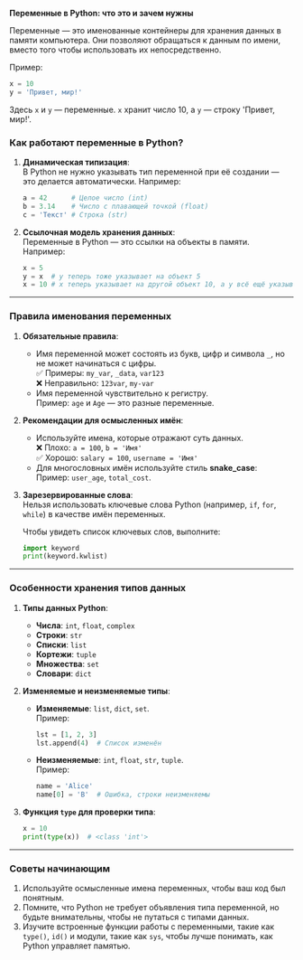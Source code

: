 **Переменные в Python: что это и зачем нужны**

Переменные — это именованные контейнеры для хранения данных в памяти компьютера. Они позволяют обращаться к данным по имени, вместо того чтобы использовать их непосредственно.

Пример:  
```python
x = 10
y = 'Привет, мир!'
```
Здесь `x` и `y` — переменные. `x` хранит число 10, а `y` — строку 'Привет, мир!'.

### **Как работают переменные в Python?**
1. **Динамическая типизация**:  
   В Python не нужно указывать тип переменной при её создании — это делается автоматически. Например:
   ```python
   a = 42      # Целое число (int)
   b = 3.14    # Число с плавающей точкой (float)
   c = 'Текст' # Строка (str)
   ```

2. **Ссылочная модель хранения данных**:  
   Переменные в Python — это ссылки на объекты в памяти. Например:
   ```python
   x = 5
   y = x  # y теперь тоже указывает на объект 5
   x = 10 # x теперь указывает на другой объект 10, а y всё ещё указывает на 5
   ```

---

### **Правила именования переменных**
1. **Обязательные правила**:
   - Имя переменной может состоять из букв, цифр и символа `_`, но не может начинаться с цифры.  
     ✅ Примеры: `my_var`, `_data`, `var123`  
     ❌ Неправильно: `123var`, `my-var`  
   - Имя переменной чувствительно к регистру.  
     Пример: `age` и `Age` — это разные переменные.

2. **Рекомендации для осмысленных имён**:
   - Используйте имена, которые отражают суть данных.  
     ❌ Плохо: `a = 100`, `b = 'Имя'`  
     ✅ Хорошо: `salary = 100`, `username = 'Имя'`  
   - Для многословных имён используйте стиль **snake_case**:  
     Пример: `user_age`, `total_cost`.

3. **Зарезервированные слова**:  
   Нельзя использовать ключевые слова Python (например, `if`, `for`, `while`) в качестве имён переменных.  

   Чтобы увидеть список ключевых слов, выполните:  
   ```python
   import keyword
   print(keyword.kwlist)
   ```

---

### **Особенности хранения типов данных**
1. **Типы данных Python**:
   - **Числа**: `int`, `float`, `complex`  
   - **Строки**: `str`  
   - **Списки**: `list`  
   - **Кортежи**: `tuple`  
   - **Множества**: `set`  
   - **Словари**: `dict`  

2. **Изменяемые и неизменяемые типы**:
   - **Изменяемые**: `list`, `dict`, `set`.  
     Пример:  
     ```python
     lst = [1, 2, 3]
     lst.append(4)  # Список изменён
     ```
   - **Неизменяемые**: `int`, `float`, `str`, `tuple`.  
     Пример:  
     ```python
     name = 'Alice'
     name[0] = 'B'  # Ошибка, строки неизменяемы
     ```

3. **Функция `type` для проверки типа**:  
   ```python
   x = 10
   print(type(x))  # <class 'int'>
   ```

---

### **Советы начинающим**
1. Используйте осмысленные имена переменных, чтобы ваш код был понятным.
2. Помните, что Python не требует объявления типа переменной, но будьте внимательны, чтобы не путаться с типами данных.
3. Изучите встроенные функции работы с переменными, такие как `type()`, `id()` и модули, такие как `sys`, чтобы лучше понимать, как Python управляет памятью.

